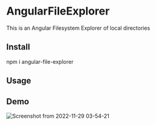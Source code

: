 # AngularFileExplorer

This is an Angular Filesystem Explorer of local directories

## Install

npm i angular-file-explorer

## Usage

  <afs-explorer></afs-explorer>

## Demo

![Screenshot from 2022-11-29 03-54-21](https://user-images.githubusercontent.com/7984944/204427874-a91cb753-6df0-4667-a1d9-fba43bd965da.png)
